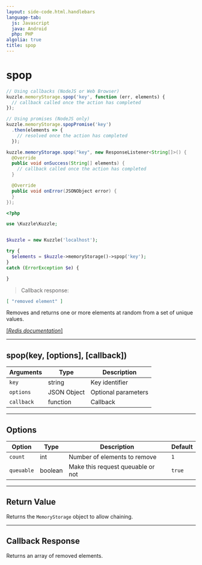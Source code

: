 ```yaml
---
layout: side-code.html.handlebars
language-tab:
  js: Javascript
  java: Android
  php: PHP
algolia: true
title: spop
---
```


# spop

```js
// Using callbacks (NodeJS or Web Browser)
kuzzle.memoryStorage.spop('key', function (err, elements) {
  // callback called once the action has completed
});

// Using promises (NodeJS only)
kuzzle.memoryStorage.spopPromise('key')
  .then(elements => {
    // resolved once the action has completed
  });
```

```java
kuzzle.memoryStorage.spop("key", new ResponseListener<String[]>() {
  @Override
  public void onSuccess(String[] elements) {
    // callback called once the action has completed
  }

  @Override
  public void onError(JSONObject error) {
  }
});
```

```php
<?php

use \Kuzzle\Kuzzle;


$kuzzle = new Kuzzle('localhost');

try {
  $elements = $kuzzle->memoryStorage()->spop('key');
}
catch (ErrorException $e) {

}
```

> Callback response:

```json
[ "removed element" ]
```

Removes and returns one or more elements at random from a set of unique values.

[[_Redis documentation_]](https://redis.io/commands/spop)

---

## spop(key, [options], [callback])

| Arguments | Type | Description |
|---------------|---------|----------------------------------------|
| `key` | string | Key identifier |
| `options` | JSON Object | Optional parameters |
| `callback` | function | Callback |

---

## Options

| Option | Type | Description | Default |
|---------------|---------|----------------------------------------|---------|
| `count` | int | Number of elements to remove | `1` |
| `queuable` | boolean | Make this request queuable or not  | ``true`` |


---

## Return Value

Returns the `MemoryStorage` object to allow chaining.

---

## Callback Response

Returns an array of removed elements.
